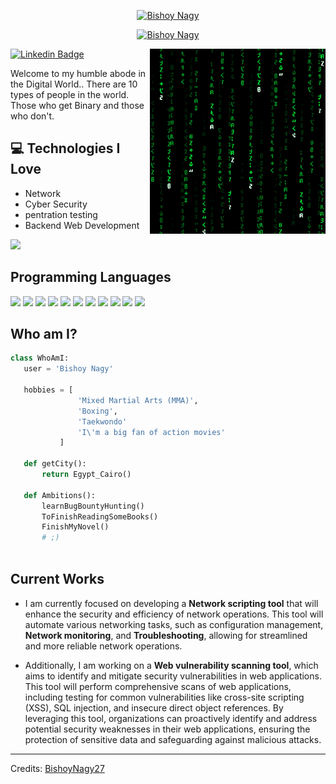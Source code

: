 

<p align="center">
<a href="https://github.com/BishoyNagy27"><img src="https://readme-typing-svg.demolab.com?font=Shojumaru&pause=1000&color=00c02b&center=true&vCenter=true&width=435&lines=Bishoy+Nagy;" alt="Bishoy Nagy" /></a>
</p>
<p align="center">
<a href="https://github.com/BishoyNagy27"><img src="https://readme-typing-svg.demolab.com?font=Shojumaru&pause=1000&color=00c02b&center=true&vCenter=true&width=435&lines=Penetration+tester;" alt="Bishoy Nagy" /></a>
</p>
<img src = 'https://github.com/BishoyNagy27/BishoyNagy27/blob/main/matrix.gif' alt = 'Awesome Matrix Code' align='right'/>

[![Linkedin Badge](https://img.shields.io/badge/-BishoyNagy-blue?style=flat-square&logo=Linkedin&logoColor=white&link=https://www.linkedin.com/in/haany-ali)](https://www.linkedin.com/in/bishoy-nagy-08539b1b6/)

Welcome to my humble abode in the Digital World.. There are 10 types of people in the world. Those who get Binary and those who don't.

## :computer: Technologies I Love
* Network
* Cyber Security
* pentration testing
* Backend Web Development

<img src = "https://github-readme-stats.vercel.app/api/top-langs/?username=MarikIshtar007&layout=compact">

## Programming Languages
 <img src = 'https://github.com/MarikIshtar007/MarikIshtar007/blob/master/images/cpp.svg' width='30'/>  <img src = 'https://github.com/MarikIshtar007/MarikIshtar007/blob/master/images/python2.png' height='30'/>  <img src = 'https://github.com/MarikIshtar007/MarikIshtar007/blob/master/images/html.svg' width='30'/> <img src = 'https://github.com/MarikIshtar007/MarikIshtar007/blob/master/images/css.svg' width='30'/> <img src = 'https://github.com/MarikIshtar007/MarikIshtar007/blob/master/images/js.svg' width='30'/> <img src = 'https://github.com/MarikIshtar007/MarikIshtar007/blob/master/images/bootstrap.svg' width='33'/> <img src = 'https://github.com/MarikIshtar007/MarikIshtar007/blob/master/images/django.svg' height='40'/> <img src = 'https://github.com/MarikIshtar007/MarikIshtar007/blob/master/images/flask.png' width='30'/> <img src = 'https://github.com/MarikIshtar007/MarikIshtar007/blob/master/images/php.svg' width='40'/>
 <img src = 'https://github.com/MarikIshtar007/MarikIshtar007/blob/master/images/sql.svg' width='30'/> <img src = 'https://github.com/MarikIshtar007/MarikIshtar007/blob/master/images/git.svg' width='30'/>
 
 ## Who am I?
 ```python
 class WhoAmI:
 	user = 'Bishoy Nagy'
	
	hobbies = [
				'Mixed Martial Arts (MMA)',
				'Boxing',
				'Taekwondo'
				'I\'m a big fan of action movies'
			]
	
	def getCity():
		return Egypt_Cairo()
	
	def Ambitions():
		learnBugBountyHunting()
		ToFinishReadingSomeBooks()
		FinishMyNovel()
		# ;)
	
 ```
 
## Current Works
 * I am currently focused on developing a **Network scripting tool** that will enhance the security and efficiency of network operations. This tool will automate various networking tasks, such as configuration management,
**Network monitoring**, and **Troubleshooting**, allowing for streamlined and more reliable network operations.

 * Additionally, I am working on a **Web vulnerability scanning tool**, which aims to identify and mitigate security vulnerabilities in web applications. This tool will perform comprehensive scans of web applications, including testing for common vulnerabilities like cross-site scripting (XSS), SQL injection, and insecure direct object references. By leveraging this tool, organizations can proactively identify and address potential security weaknesses in their web applications, ensuring the protection of sensitive data and safeguarding against malicious attacks.



 
 -------
Credits: [BishoyNagy27](https://github.com/BishoyNagy27)
